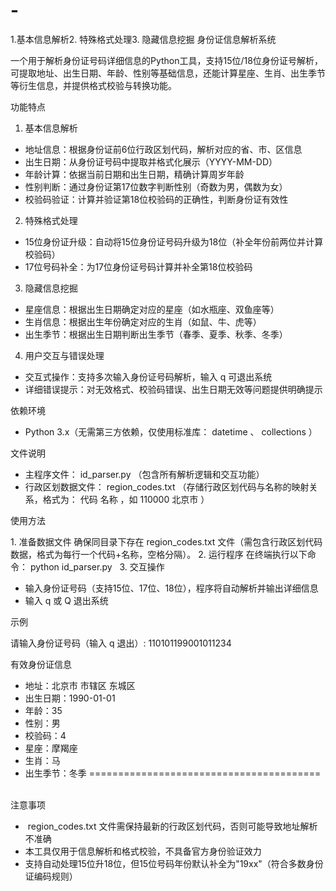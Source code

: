 # -
1.基本信息解析2. 特殊格式处理3. 隐藏信息挖掘
身份证信息解析系统
 
一个用于解析身份证号码详细信息的Python工具，支持15位/18位身份证号解析，可提取地址、出生日期、年龄、性别等基础信息，还能计算星座、生肖、出生季节等衍生信息，并提供格式校验与转换功能。
 
功能特点
 
1. 基本信息解析
 
- 地址信息：根据身份证前6位行政区划代码，解析对应的省、市、区信息
- 出生日期：从身份证号码中提取并格式化展示（YYYY-MM-DD）
- 年龄计算：依据当前日期和出生日期，精确计算周岁年龄
- 性别判断：通过身份证第17位数字判断性别（奇数为男，偶数为女）
- 校验码验证：计算并验证第18位校验码的正确性，判断身份证有效性
 
2. 特殊格式处理
 
- 15位身份证升级：自动将15位身份证号码升级为18位（补全年份前两位并计算校验码）
- 17位号码补全：为17位身份证号码计算并补全第18位校验码
 
3. 隐藏信息挖掘
 
- 星座信息：根据出生日期确定对应的星座（如水瓶座、双鱼座等）
- 生肖信息：根据出生年份确定对应的生肖（如鼠、牛、虎等）
- 出生季节：根据出生日期判断出生季节（春季、夏季、秋季、冬季）
 
4. 用户交互与错误处理
 
- 交互式操作：支持多次输入身份证号码解析，输入 q 可退出系统
- 详细错误提示：对无效格式、校验码错误、出生日期无效等问题提供明确提示
 
依赖环境
 
- Python 3.x（无需第三方依赖，仅使用标准库： datetime 、 collections ）
 
文件说明
 
- 主程序文件： id_parser.py （包含所有解析逻辑和交互功能）
- 行政区划数据文件： region_codes.txt （存储行政区划代码与名称的映射关系，格式为： 代码 名称 ，如 110000 北京市 ）
 
使用方法
 
1. 准备数据文件
确保同目录下存在 region_codes.txt 文件（需包含行政区划代码数据，格式为每行一个代码+名称，空格分隔）。
2. 运行程序
在终端执行以下命令：
python id_parser.py
 
3. 交互操作
- 输入身份证号码（支持15位、17位、18位），程序将自动解析并输出详细信息
- 输入 q 或 Q 退出系统
 
示例
 
请输入身份证号码（输入 q 退出）: 110101199001011234

有效身份证信息
- 地址：北京市 市辖区 东城区
- 出生日期：1990-01-01
- 年龄：35
- 性别：男
- 校验码：4
- 星座：摩羯座
- 生肖：马
- 出生季节：冬季
========================================
 
 
注意事项
 
-  region_codes.txt 文件需保持最新的行政区划代码，否则可能导致地址解析不准确
- 本工具仅用于信息解析和格式校验，不具备官方身份验证效力
- 支持自动处理15位升18位，但15位号码年份默认补全为"19xx"（符合多数身份证编码规则）
